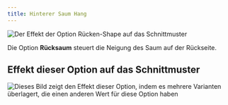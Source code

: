 ```yaml
---
title: Hinterer Saum Hang
---
```


![Der Effekt der Option Rücken-Shape auf das Schnittmuster](sample.png)

Die Option **Rücksaum** steuert die Neigung des Saum auf der Rückseite.

## Effekt dieser Option auf das Schnittmuster

![Dieses Bild zeigt den Effekt dieser Option, indem es mehrere Varianten überlagert, die einen anderen Wert für diese Option haben](bella_backhemslope_sample.svg "Effekt dieser Option auf das Schnittmuster")
